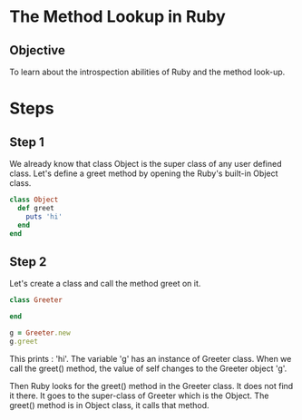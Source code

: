# The Method Lookup in Ruby

## Objective

To learn about the introspection abilities of Ruby and the method look-up.


# Steps

## Step 1

We already know that class Object is the super class of any user defined class. Let's define a greet method by opening the Ruby's built-in Object class.

```ruby
class Object
  def greet
    puts 'hi'
  end  
end
```

## Step 2

Let's create a class and call the method greet on it.

```ruby
class Greeter

end

g = Greeter.new
g.greet
```

This prints : 'hi'. The variable 'g' has an instance of Greeter class. When we call the greet() method, the value of self changes to the Greeter object 'g'.  

Then Ruby looks for the greet() method in the Greeter class. It does not find it there. It goes to the super-class of Greeter which is the Object. The greet() method is in Object class, it calls that method.











